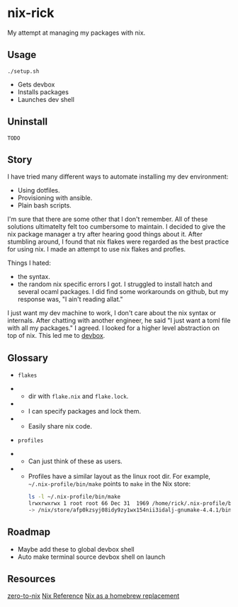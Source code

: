 # nix-rick

My attempt at managing my packages with nix.


## Usage
`./setup.sh`
* Gets devbox
* Installs packages
* Launches dev shell 

## Uninstall
```
TODO
```

## Story

I have tried many different ways to automate installing my dev environment:
* Using dotfiles.
* Provisioning with ansible.
* Plain bash scripts.

I'm sure that there are some other that I don't remember. All of these solutions 
ultimatelty felt too cumbersome to maintain. I decided to give the nix package manager a try 
after hearing good things about it. After stumbling around, I found that nix flakes were regarded as the best practice for using nix. I made an attempt to use nix flakes and profles. 

Things I hated:
* the syntax.
* the random nix specific errors I got. I struggled to install hatch and several ocaml packages. I did find some workarounds on github, but my response was, "I ain't reading allat."


I just want my dev machine to work, I don't care about the nix syntax or internals. After chatting with another engineer, he said "I just want a toml file with all my packages."
I agreed. I looked for a higher level abstraction on top of nix. This led me to [devbox](https://github.com/jetify-com/devbox/tree/main).


## Glossary
* `flakes`
* * dir with `flake.nix` and `flake.lock`.
* * I can specify packages and lock them.
* * Easily share nix code.

* `profiles`
* * Can just think of these as users.
* * Profiles have a similar layout as the linux root dir.
    For example, `~/.nix-profile/bin/make` points to `make` in the Nix store:
    ```bash
    ls -l ~/.nix-profile/bin/make 
    lrwxrwxrwx 1 root root 66 Dec 31  1969 /home/rick/.nix-profile/bin/make 
    -> /nix/store/afp0kzsyj08idy9zy1wx154nii3idalj-gnumake-4.4.1/bin/make
    ```

## Roadmap
* Maybe add these to global devbox shell
* Auto make terminal source devbox shell on launch

## Resources
[zero-to-nix](https://zero-to-nix.com)
[Nix Reference](https://nixos.org/manual/nix/stable/)
[Nix as a homebrew replacement](https://sandstorm.de/de/blog/post/my-first-steps-with-nix-on-mac-osx-as-homebrew-replacement.html)
